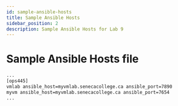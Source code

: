 ```yaml
---
id: sample-ansible-hosts
title: Sample Ansible Hosts
sidebar_position: 2
description: Sample Ansible Hosts for Lab 9
---
```


# Sample Ansible Hosts file

```bash
...
[ops445]
vmlab ansible_host=myvmlab.senecacollege.ca ansible_port=7890
myvm ansible_host=myvmlab.senecacollege.ca ansible_port=7654
...
```
